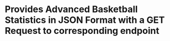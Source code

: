 # Provides Advanced Basketball Statistics in JSON Format with a GET Request to corresponding endpoint
